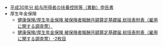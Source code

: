 
- [平成30年分 給与所得者の扶養控除等（異動）申告書](ChangeSalaryDeducionForDependant/001_001_2018.svg)
- 厚生年金保険
   - [健康保険/厚生年金保険 被保険者報酬月額算定基礎届 総括表附表（雇用に関する調査票）      ](WelfarePensionInsurance/MonthlySalaryCalcBase_Summary/001_001_2017.svg)
   - [健康保険/厚生年金保険 被保険者報酬月額算定基礎届 総括表附表（雇用に関する調査票）-2枚目](WelfarePensionInsurance/MonthlySalaryCalcBase_Summary/001_002_2017.svg)
